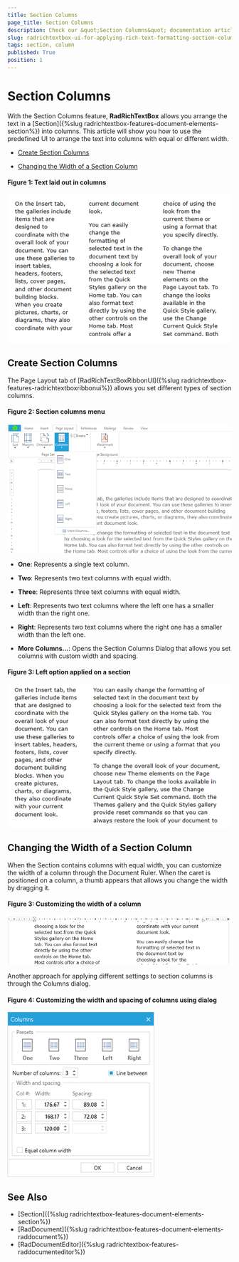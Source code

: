 ```yaml
---
title: Section Columns
page_title: Section Columns
description: Check our &quot;Section Columns&quot; documentation article for the RadRichTextBox {{ site.framework_name }} control.
slug: radrichtextbox-ui-for-applying-rich-text-formatting-section-columns
tags: section, column
published: True
position: 1
---
```


# Section Columns

With the Section Columns feature, **RadRichTextBox** allows you arrange the text in a [Section]({%slug radrichtextbox-features-document-elements-section%}) into columns. This article will show you how to use the predefined UI to arrange the text into columns with equal or different width.

* [Create Section Columns](#create-section-columns)

* [Changing the Width of a Section Column](#changing-the-width-of-a-section-column)


#### __Figure 1: Text laid out in columns__
![RadRichTextBox_Features_Section_Columns_01](images/RadRichTextBox_Features_Section_Columns_01.png)

## Create Section Columns

The Page Layout tab of [RadRichTextBoxRibbonUI]({%slug radrichtextbox-features-radrichtextboxribbonui%}) allows you set different types of section columns.

#### __Figure 2: Section columns menu__
![RadRichTextBox_Features_Section_Columns_03](images/RadRichTextBox_Features_Section_Columns_03.png)

* **One**: Represents a single text column.

* **Two**: Represents two text columns with equal width.

* **Three**: Represents three text columns with equal width.

* **Left**: Represents two text columns where the left one has a smaller width than the right one.

* **Right**: Represents two text columns where the right one has a smaller width than the left one.

* **More Columns...**: Opens the Section Columns Dialog that allows you set columns with custom width and spacing. 

#### __Figure 3: Left option applied on a section__
![RadRichTextBox_Features_Section_Columns_02](images/RadRichTextBox_Features_Section_Columns_02.png)

## Changing the Width of a Section Column

When the Section contains columns with equal width, you can customize the width of a column through the Document Ruler. When the caret is positioned on a column, a thumb appears that allows you change the width by dragging it.

#### __Figure 3: Customizing the width of a column__
![RadRichTextBox_Features_Section_Columns_04](images/RadRichTextBox_Features_Section_Columns_04.png)

Another approach for applying different settings to section columns is through the Columns dialog.

#### __Figure 4: Customizing the width and spacing of columns using dialog__
![RadRichTextBox_Features_Section_Columns_04](images/RadRichTextBox_Features_Section_Columns_05.png)

## See Also

* [Section]({%slug radrichtextbox-features-document-elements-section%})
* [RadDocument]({%slug radrichtextbox-features-document-elements-raddocument%})
* [RadDocumentEditor]({%slug radrichtextbox-features-raddocumenteditor%})
